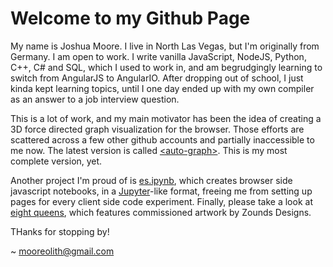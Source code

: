# Welcome to my Github Page
My name is Joshua Moore. I live in North Las Vegas, but I'm originally from Germany. I am open to work. I write vanilla JavaScript, NodeJS, Python, C++,  C# and SQL, which I used to work in, and am begrudgingly learning to switch from AngularJS to AngularIO. After dropping out of school, I just kinda kept learning topics, until I one day ended up with my own compiler as an answer to a job interview question. 

This is a lot of work, and my main motivator has been the idea of creating a 3D force directed graph visualization for the browser. Those efforts are scattered across a few other github accounts and partially inaccessible to me now. The latest version is called  <a href="https://github.com/mooreolith/auto-graph">&lt;auto-graph&gt;</a>. This is my most complete version, yet. 

Another project I'm proud of is <a href="https://mooreolith.github.io/es.ipynb">es.ipynb</a>, which creates browser side javascript notebooks, in a <a href="https://jupyter.org/">Jupyter</a>-like format, freeing me from setting up pages for every client side code experiment. Finally, please take a look at <a href="https://mooreolith.github.io/eight-queens">eight queens</a>, which features commissioned artwork by Zounds Designs.

THanks for stopping by!

~ <a href="mailto:mooreolith@gmail.com">mooreolith@gmail.com</a>
